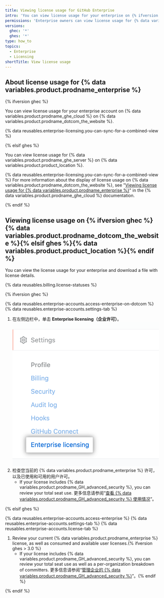 ```yaml
---
title: Viewing license usage for GitHub Enterprise
intro: 'You can view license usage for your enterprise on {% ifversion ghec %}{% data variables.product.prodname_dotcom_the_website %}{% elsif ghes %}{% data variables.product.product_location %}{% endif %}.'
permissions: 'Enterprise owners can view license usage for {% data variables.product.prodname_enterprise %}.'
versions:
  ghec: '*'
  ghes: '*'
type: how_to
topics:
  - Enterprise
  - Licensing
shortTitle: View license usage
---
```


## About license usage for {% data variables.product.prodname_enterprise %}

{% ifversion ghec %}

You can view license usage for your enterprise account on {% data variables.product.prodname_ghe_cloud %} on {% data variables.product.prodname_dotcom_the_website %}.

{% data reusables.enterprise-licensing.you-can-sync-for-a-combined-view %}

{% elsif ghes %}

You can view license usage for {% data variables.product.prodname_ghe_server %} on {% data variables.product.product_location %}.

{% data reusables.enterprise-licensing.you-can-sync-for-a-combined-view %} For more information about the display of license usage on {% data variables.product.prodname_dotcom_the_website %}, see "[Viewing license usage for {% data variables.product.prodname_enterprise %}](/enterprise-cloud@latest/billing/managing-your-license-for-github-enterprise/viewing-license-usage-for-github-enterprise)" in the {% data variables.product.prodname_ghe_cloud %} documentation.

{% endif %}

## Viewing license usage on {% ifversion ghec %}{% data variables.product.prodname_dotcom_the_website %}{% elsif ghes %}{% data variables.product.product_location %}{% endif %}

You can view the license usage for your enterprise and download a file with license details.

{% data reusables.billing.license-statuses %}

{% ifversion ghec %}

{% data reusables.enterprise-accounts.access-enterprise-on-dotcom %}
{% data reusables.enterprise-accounts.settings-tab %}
1. 在左侧边栏中，单击 **Enterprise licensing（企业许可）**。 ![企业帐户设置侧边栏中的"Enterprise licensing（企业许可）"选项卡](/assets/images/help/enterprises/enterprise-licensing-tab.png)
1. 检查您当前的 {% data variables.product.prodname_enterprise %} 许可，以及已使用和可用的用户许可。
    - If your license includes {% data variables.product.prodname_GH_advanced_security %}, you can review your total seat use. 更多信息请参阅“[查看 {% data variables.product.prodname_GH_advanced_security %} 使用情况](/billing/managing-billing-for-github-advanced-security/viewing-your-github-advanced-security-usage)”。

{% elsif ghes %}

{% data reusables.enterprise-accounts.access-enterprise %}
{% data reusables.enterprise-accounts.settings-tab %}
{% data reusables.enterprise-accounts.license-tab %}
1. Review your current {% data variables.product.prodname_enterprise %} license, as well as consumed and available user licenses.{% ifversion ghes > 3.0 %}
    - If your license includes {% data variables.product.prodname_GH_advanced_security %}, you can review your total seat use as well as a per-organization breakdown of committers. 更多信息请参阅“[管理企业的 {% data variables.product.prodname_GH_advanced_security %}](/admin/advanced-security)”。{% endif %}

{% endif %}
